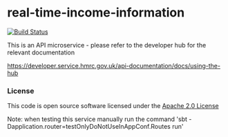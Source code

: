 # real-time-income-information

[![Build Status](https://travis-ci.org/hmrc/real-time-income-information.svg)](https://travis-ci.org/hmrc/real-time-income-information)

This is an API microservice - please refer to the developer hub for the relevant documentation

https://developer.service.hmrc.gov.uk/api-documentation/docs/using-the-hub

### License

This code is open source software licensed under the [Apache 2.0 License]("http://www.apache.org/licenses/LICENSE-2.0.html")

Note: when testing this service manually run the command 'sbt -Dapplication.router=testOnlyDoNotUseInAppConf.Routes run'
